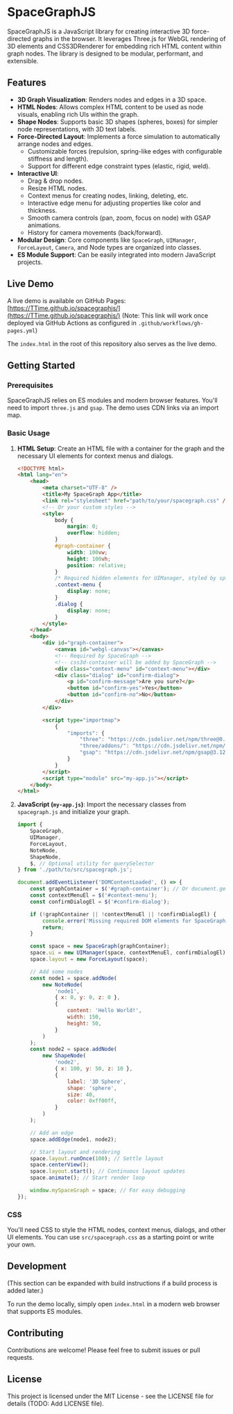 # SpaceGraphJS

SpaceGraphJS is a JavaScript library for creating interactive 3D force-directed graphs in the browser. It leverages Three.js for WebGL rendering of 3D elements and CSS3DRenderer for embedding rich HTML content within graph nodes. The library is designed to be modular, performant, and extensible.

## Features

- **3D Graph Visualization**: Renders nodes and edges in a 3D space.
- **HTML Nodes**: Allows complex HTML content to be used as node visuals, enabling rich UIs within the graph.
- **Shape Nodes**: Supports basic 3D shapes (spheres, boxes) for simpler node representations, with 3D text labels.
- **Force-Directed Layout**: Implements a force simulation to automatically arrange nodes and edges.
    - Customizable forces (repulsion, spring-like edges with configurable stiffness and length).
    - Support for different edge constraint types (elastic, rigid, weld).
- **Interactive UI**:
    - Drag & drop nodes.
    - Resize HTML nodes.
    - Context menus for creating nodes, linking, deleting, etc.
    - Interactive edge menu for adjusting properties like color and thickness.
    - Smooth camera controls (pan, zoom, focus on node) with GSAP animations.
    - History for camera movements (back/forward).
- **Modular Design**: Core components like `SpaceGraph`, `UIManager`, `ForceLayout`, `Camera`, and Node types are organized into classes.
- **ES Module Support**: Can be easily integrated into modern JavaScript projects.

## Live Demo

A live demo is available on GitHub Pages: [https://TTime.github.io/spacegraphjs/](https://TTime.github.io/spacegraphjs/) (Note: This link will work once deployed via GitHub Actions as configured in `.github/workflows/gh-pages.yml`)

The `index.html` in the root of this repository also serves as the live demo.

## Getting Started

### Prerequisites

SpaceGraphJS relies on ES modules and modern browser features. You'll need to import `three.js` and `gsap`. The demo uses CDN links via an import map.

### Basic Usage

1.  **HTML Setup**:
    Create an HTML file with a container for the graph and the necessary UI elements for context menus and dialogs.

    ```html
    <!DOCTYPE html>
    <html lang="en">
        <head>
            <meta charset="UTF-8" />
            <title>My SpaceGraph App</title>
            <link rel="stylesheet" href="path/to/your/spacegraph.css" />
            <!-- Or your custom styles -->
            <style>
                body {
                    margin: 0;
                    overflow: hidden;
                }
                #graph-container {
                    width: 100vw;
                    height: 100vh;
                    position: relative;
                }
                /* Required hidden elements for UIManager, styled by spacegraph.css or your CSS */
                .context-menu {
                    display: none;
                }
                .dialog {
                    display: none;
                }
            </style>
        </head>
        <body>
            <div id="graph-container">
                <canvas id="webgl-canvas"></canvas>
                <!-- Required by SpaceGraph -->
                <!-- css3d-container will be added by SpaceGraph -->
                <div class="context-menu" id="context-menu"></div>
                <div class="dialog" id="confirm-dialog">
                    <p id="confirm-message">Are you sure?</p>
                    <button id="confirm-yes">Yes</button>
                    <button id="confirm-no">No</button>
                </div>
            </div>

            <script type="importmap">
                {
                    "imports": {
                        "three": "https://cdn.jsdelivr.net/npm/three@0.166.1/build/three.module.js",
                        "three/addons/": "https://cdn.jsdelivr.net/npm/three@0.166.1/examples/jsm/",
                        "gsap": "https://cdn.jsdelivr.net/npm/gsap@3.12.5/index.js"
                    }
                }
            </script>
            <script type="module" src="my-app.js"></script>
        </body>
    </html>
    ```

2.  **JavaScript (`my-app.js`)**:
    Import the necessary classes from `spacegraph.js` and initialize your graph.

    ```javascript
    import {
        SpaceGraph,
        UIManager,
        ForceLayout,
        NoteNode,
        ShapeNode,
        $, // Optional utility for querySelector
    } from './path/to/src/spacegraph.js';

    document.addEventListener('DOMContentLoaded', () => {
        const graphContainer = $('#graph-container'); // Or document.getElementById('graph-container')
        const contextMenuEl = $('#context-menu');
        const confirmDialogEl = $('#confirm-dialog');

        if (!graphContainer || !contextMenuEl || !confirmDialogEl) {
            console.error('Missing required DOM elements for SpaceGraphJS.');
            return;
        }

        const space = new SpaceGraph(graphContainer);
        space.ui = new UIManager(space, contextMenuEl, confirmDialogEl);
        space.layout = new ForceLayout(space);

        // Add some nodes
        const node1 = space.addNode(
            new NoteNode(
                'node1',
                { x: 0, y: 0, z: 0 },
                {
                    content: 'Hello World!',
                    width: 150,
                    height: 50,
                }
            )
        );
        const node2 = space.addNode(
            new ShapeNode(
                'node2',
                { x: 100, y: 50, z: 10 },
                {
                    label: '3D Sphere',
                    shape: 'sphere',
                    size: 40,
                    color: 0xff00ff,
                }
            )
        );

        // Add an edge
        space.addEdge(node1, node2);

        // Start layout and rendering
        space.layout.runOnce(100); // Settle layout
        space.centerView();
        space.layout.start(); // Continuous layout updates
        space.animate(); // Start render loop

        window.mySpaceGraph = space; // For easy debugging
    });
    ```

### CSS

You'll need CSS to style the HTML nodes, context menus, dialogs, and other UI elements. You can use `src/spacegraph.css` as a starting point or write your own.

## Development

(This section can be expanded with build instructions if a build process is added later.)

To run the demo locally, simply open `index.html` in a modern web browser that supports ES modules.

## Contributing

Contributions are welcome! Please feel free to submit issues or pull requests.

## License

This project is licensed under the MIT License - see the LICENSE file for details (TODO: Add LICENSE file).
